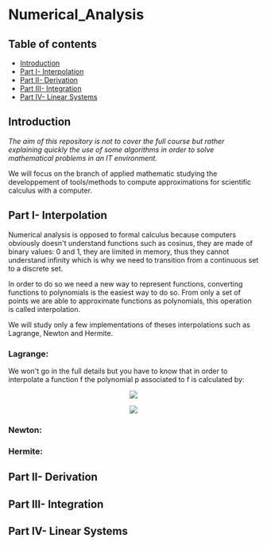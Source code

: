 # Numerical_Analysis

## Table of contents
* [Introduction](#Introduction)
* [Part I- Interpolation](#Part-I--Interpolation)
* [Part II- Derivation](#Part-II--Derivation)
* [Part III- Integration](#Part-III--Integration)
* [Part IV- Linear Systems](#Part-IV--Linear-Systems)

## Introduction
*The aim of this repository is not to cover the full course but rather explaining quickly the use of some algorithms in order to solve mathematical problems in an IT environment.*

We will focus on the branch of applied mathematic studying the developpement of tools/methods to compute approximations for scientific calculus with a computer.

## Part I- Interpolation

Numerical analysis is opposed to formal calculus because computers obviously doesn't understand functions such as cosinus, they are made of binary values: 0 and 1, they are limited in memory, thus they cannot understand infinity which is why we need to transition from a continuous set to a discrete set.

In order to do so we need a new way to represent functions, converting functions to polynomials is the easiest way to do so.
From only a set of points we are able to approximate functions as polynomials, this operation is called interpolation.

We will study only a few implementations of theses interpolations such as Lagrange, Newton and Hermite.

### Lagrange:

We won't go in the full details but you have to know that in order to interpolate a function f the polynomial p associated to f is calculated by:

<p align="center">
<img src="https://user-images.githubusercontent.com/65224852/144323270-41b6764c-3f32-48b2-8811-878daea02806.PNG">
</p>

<p align="center">
<img src="https://user-images.githubusercontent.com/65224852/144323195-bf9a8c94-93ad-481b-8bdb-fd1b65a5603e.PNG">
</p>

### Newton:

### Hermite:

## Part II- Derivation

## Part III- Integration

## Part IV- Linear Systems
